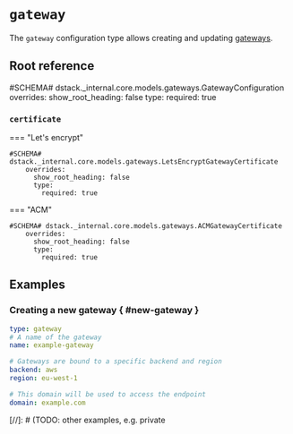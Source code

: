 # `gateway`

The `gateway` configuration type allows creating and updating [gateways](../../concepts/gateways.md).

## Root reference

#SCHEMA# dstack._internal.core.models.gateways.GatewayConfiguration
    overrides:
      show_root_heading: false
      type:
        required: true

### `certificate`

=== "Let's encrypt"

    #SCHEMA# dstack._internal.core.models.gateways.LetsEncryptGatewayCertificate
        overrides:
          show_root_heading: false
          type:
            required: true

=== "ACM" 

    #SCHEMA# dstack._internal.core.models.gateways.ACMGatewayCertificate
        overrides:
          show_root_heading: false
          type:
            required: true

## Examples

### Creating a new gateway { #new-gateway }

<div editor-title="gateway.dstack.yml"> 

```yaml
type: gateway
# A name of the gateway
name: example-gateway

# Gateways are bound to a specific backend and region
backend: aws
region: eu-west-1

# This domain will be used to access the endpoint
domain: example.com
```

</div>

[//]: # (TODO: other examples, e.g. private 